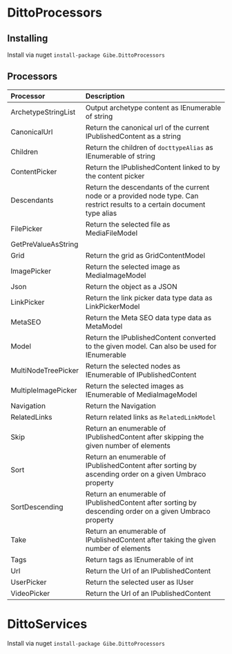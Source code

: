 # DittoProcessors

## Installing

Install via nuget ``` install-package Gibe.DittoProcessors ```

## Processors
| Processor | Description |
|:----------|:------------|
|ArchetypeStringList| Output archetype content as IEnumerable of string |
|CanonicalUrl| Return the canonical url of the current IPublishedContent as a string |
|Children| Return the children of ```docttypeAlias``` as IEnumerable of string |
|ContentPicker| Return the IPublishedContent linked to by the content picker |
|Descendants| Return the descendants of the current node or a provided node type. Can restrict results to a certain document type alias |
|FilePicker| Return the selected file as MediaFileModel |
|GetPreValueAsString| |
|Grid| Return the grid as GridContentModel |
|ImagePicker| Return the selected image as MediaImageModel |
|Json| Return the object as a JSON |
|LinkPicker| Return the link picker data type data as LinkPickerModel |
|MetaSEO| Return the Meta SEO data type data as MetaModel |
|Model| Return the IPublishedContent converted to the given model. Can also be used for IEnumerable<IPublishedContent> |
|MultiNodeTreePicker| Return the selected nodes as IEnumerable of IPublishedContent |
|MultipleImagePicker| Return the selected images as IEnumerable of MediaImageModel |
|Navigation| Return the Navigation |
|RelatedLinks| Return related links as ```RelatedLinkModel``` |
|Skip| Return an enumerable of IPublishedContent after skipping the given number of elements |
|Sort| Return an enumerable of IPublishedContent after sorting by ascending order on a given Umbraco property |
|SortDescending| Return an enumerable of IPublishedContent after sorting by descending order on a given Umbraco property |
|Take| Return an enumerable of IPublishedContent after taking the given number of elements |
|Tags| Return tags as IEnumerable of int |
|Url| Return the Url of an IPublishedContent |
|UserPicker| Return the selected user as IUser |
|VideoPicker| Return the Url of an IPublishedContent |

# DittoServices

Install via nuget ``` install-package Gibe.DittoProcessors ```